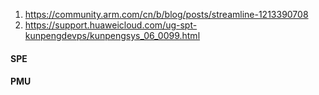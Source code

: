 1. https://community.arm.com/cn/b/blog/posts/streamline-1213390708
1. https://support.huaweicloud.com/ug-spt-kunpengdevps/kunpengsys_06_0099.html

#### SPE
#### PMU
